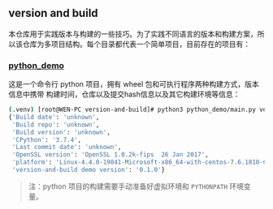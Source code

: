 ## version and build

本仓库用于实践版本与构建的一些技巧。为了实践不同语言的版本和构建方案，所以该仓库为多项目结构。每个目录都代表一个简单项目，目前存在的项目有：
### [python_demo](./python_demo)
这是一个命令行 python 项目，拥有 wheel 包和可执行程序两种构建方式，版本信息中携带 构建时间，仓库以及提交hash信息以及其它构建环境等信息：
```bash
(.venv) [root@WEN-PC version-and-build]# python3 python_demo/main.py version
{'Build date': 'unknown',
 'Build repo': 'unknown',
 'Build version': 'unknown',
 'CPython': '3.7.4',
 'Last commit date': 'unknown',
 'OpenSSL version': 'OpenSSL 1.0.2k-fips  26 Jan 2017',
 'platform': 'Linux-4.4.0-19041-Microsoft-x86_64-with-centos-7.6.1810-Core',
 'version-and-build demo version': '0.1.0'}
```
> 注：python 项目的构建需要手动准备好虚拟环境和 `PYTHONPATH` 环境变量。